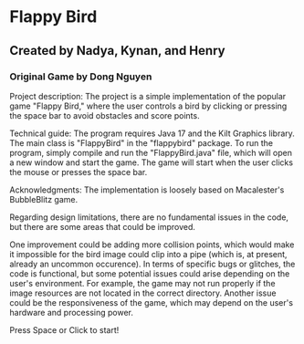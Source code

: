 # Flappy Bird
## Created by Nadya, Kynan, and Henry
### Original Game by Dong Nguyen

Project description: The project is a simple implementation of the popular game "Flappy Bird," where the user controls a bird by clicking or pressing the space bar to avoid obstacles and score points.

Technical guide: The program requires Java 17 and the Kilt Graphics library. The main class is "FlappyBird" in the "flappybird" package. To run the program, simply compile and run the "FlappyBird.java" file, which will open a new window and start the game. The game will start when the user clicks the mouse or presses the space bar.

Acknowledgments: The implementation is loosely based on Macalester's BubbleBlitz game.


Regarding design limitations, there are no fundamental issues in the code, but there are some areas that could be improved.

One improvement could be adding more collision points, which would make it impossible for the bird image could clip into a pipe (which is,
at present, already an uncommon occurence).
In terms of specific bugs or glitches, the code is functional, but some potential issues could arise depending on the user's environment. For example, the game may not run properly if the image resources are not located in the correct directory. Another issue could be the responsiveness of the game, which may depend on the user's hardware and processing power.

Press <kdb>Space</kbd> or <kdb>Click</kbd> to start!
